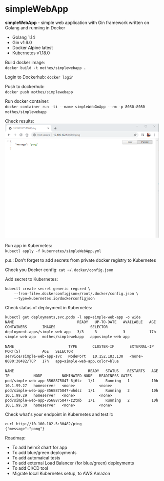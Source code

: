 # simpleWebApp
**simpleWebApp** - simple web application with Gin framework written on Golang and running in Docker

- Golang 1.14 
- Gin v1.6.0
- Docker Alpine latest
- Kubernetes v1.18.0

Build docker image:   
`docker build -t mothes/simplewebapp .`

Login to Dockerhub: 
`docker login`

Push to dockerhub:  
`docker push mothes/simplewebapp`

Run docker container:   
`docker container run -ti --name simpleWebGoApp --rm -p 8080:8080 mothes/simplewebapp`

Check results:  
![](https://github.com/junoteam/simpleWebApp/blob/master/simpleWebApp.png)

Run app in Kubernetes:  
`kubectl apply -f kubernetes/simpleWebApp.yml`

p.s.: Don't forget to add secrets from private docker registry to Kubernetes

Check you Docker config:
`cat ~/.docker/config.json`

Add secret to Kubernetes:
```
kubectl create secret generic regcred \
    --from-file=.dockerconfigjson=/root/.docker/config.json \
    --type=kubernetes.io/dockerconfigjson
```

Check status of deployment in Kubernetes:
``` 
kubectl get deployments,svc,pods -l app=simple-web-app -o wide
NAME                             READY   UP-TO-DATE   AVAILABLE   AGE   CONTAINERS       IMAGES                SELECTOR
deployment.apps/simple-web-app   3/3     3            3           17h   simple-web-app   mothes/simplewebapp   app=simple-web-app

NAME                         TYPE       CLUSTER-IP       EXTERNAL-IP   PORT(S)          AGE   SELECTOR
service/simple-web-app-svc   NodePort   10.152.183.130   <none>        8080:30482/TCP   17h   app=simple-web-app,color=blue

NAME                                  READY   STATUS    RESTARTS   AGE   IP           NODE         NOMINATED NODE   READINESS GATES
pod/simple-web-app-8568875847-6j6tz   1/1     Running   1          10h   10.1.99.27   homeserver   <none>           <none>
pod/simple-web-app-8568875847-whdsz   1/1     Running   2          10h   10.1.99.29   homeserver   <none>           <none>
pod/simple-web-app-8568875847-z2tmb   1/1     Running   2          10h   10.1.99.30   homeserver   <none>           <none>
```

Check what's your endpoint in Kubernetes and test it: 
```
curl http://10.100.102.5:30482/ping
{"message":"pong"}
```

Roadmap: 
- To add helm3 chart for app
- To add blue/green deployments
- To add automaical tests 
- To add external Load Balancer (for blue/green) deployments
- To add CI/CD tool
- Migrate local Kubernetes setup, to AWS Amazon
